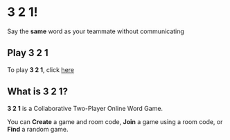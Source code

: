 # 3 2 1!
Say the **same** word as your teammate without communicating

## Play 3 2 1
To play **3 2 1**, click [here](http://play321.net)

## What is 3 2 1?
**3 2 1** is a Collaborative Two-Player Online Word Game.

You can **Create** a game and room code, **Join** a game using a room code, or **Find** a random game.
